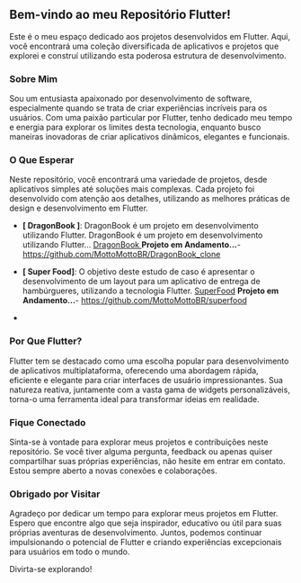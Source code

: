 

## Bem-vindo ao meu Repositório Flutter!

Este é o meu espaço dedicado aos projetos desenvolvidos em Flutter. Aqui, você encontrará uma coleção diversificada de aplicativos e projetos que explorei e construí utilizando esta poderosa estrutura de desenvolvimento.

### Sobre Mim

Sou um entusiasta apaixonado por desenvolvimento de software, especialmente quando se trata de criar experiências incríveis para os usuários. Com uma paixão particular por Flutter, tenho dedicado meu tempo e energia para explorar os limites desta tecnologia, enquanto busco maneiras inovadoras de criar aplicativos dinâmicos, elegantes e funcionais.

### O Que Esperar

Neste repositório, você encontrará uma variedade de projetos, desde aplicativos simples até soluções mais complexas. Cada projeto foi desenvolvido com atenção aos detalhes, utilizando as melhores práticas de design e desenvolvimento em Flutter.

-   **[ DragonBook ]**: DragonBook é um projeto em desenvolvimento utilizando Flutter. DragonBook é um                 projeto em desenvolvimento utilizando Flutter...
 [DragonBook  ](https://github.com/MottoMottoBR/DragonBook_clone)   **Projeto em Andamento...**- https://github.com/MottoMottoBR/DragonBook_clone
 

-   **[ Super Food]**: O objetivo deste estudo de caso é apresentar o desenvolvimento de um layout para um aplicativo de entrega de hambúrgueres, utilizando a tecnologia Flutter.
[SuperFood](https://github.com/MottoMottoBR/superfood)   **Projeto em Andamento...**- https://github.com/MottoMottoBR/superfood
-


### Por Que Flutter?

Flutter tem se destacado como uma escolha popular para desenvolvimento de aplicativos multiplataforma, oferecendo uma abordagem rápida, eficiente e elegante para criar interfaces de usuário impressionantes. Sua natureza reativa, juntamente com a vasta gama de widgets personalizáveis, torna-o uma ferramenta ideal para transformar ideias em realidade.

### Fique Conectado

Sinta-se à vontade para explorar meus projetos e contribuições neste repositório. Se você tiver alguma pergunta, feedback ou apenas quiser compartilhar suas próprias experiências, não hesite em entrar em contato. Estou sempre aberto a novas conexões e colaborações.

### Obrigado por Visitar

Agradeço por dedicar um tempo para explorar meus projetos em Flutter. Espero que encontre algo que seja inspirador, educativo ou útil para suas próprias aventuras de desenvolvimento. Juntos, podemos continuar impulsionando o potencial de Flutter e criando experiências excepcionais para usuários em todo o mundo.

Divirta-se explorando!

